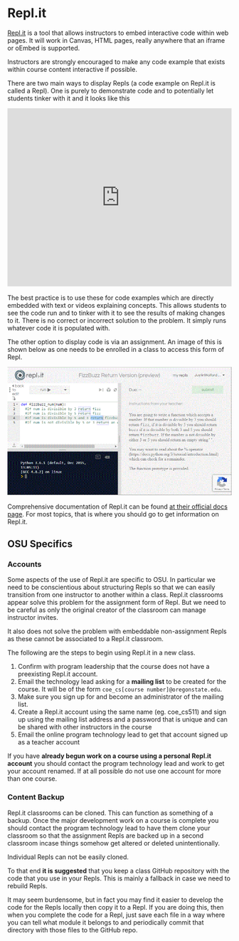 # Repl.it

[Repl.it](repl.it) is a tool that allows instructors to embed interactive code within web pages. It will work in Canvas, HTML pages, really anywhere that an iframe or oEmbed is supported.

Instructors are strongly encouraged to make any code example that exists within course content interactive if possible. 

There are two main ways to display Repls (a code example on Repl.it is called a Repl). One is purely to demonstrate code and to potentially let students tinker with it and it looks like this

<iframe height="400px" width="100%" src="https://repl.it/@JustinWolford/If-Bank-Conditional?lite=true" scrolling="no" frameborder="no" allowtransparency="true" allowfullscreen="true" sandbox="allow-forms allow-pointer-lock allow-popups allow-same-origin allow-scripts allow-modals"></iframe>

The best practice is to use these for code examples which are directly embedded with text or videos explaining concepts. This allows students to see the code run and to tinker with it to see the results of making changes to it. There is no correct or incorrect solution to the problem. It simply runs whatever code it is populated with.

The other option to display code is via an assignment. An image of this is shown below as one needs to be enrolled in a class to access this form of Repl.

![Classroom Assignment](./images/repl-class.gif)

Comprehensive documentation of Repl.it can be found [at their official docs page](https://repl.it/site/docs/repls/intro). For most topics, that is where you should go to get information on Repl.it.

## OSU Specifics

### Accounts
Some aspects of the use of Repl.it are specific to OSU. In particular we need to be conscientious about structuring Repls so that we can easily transition from one instructor to another within a class. Repl.it classrooms appear solve this problem for the assignment form of Repl. But we need to be careful as only the original creator of the classroom can manage instructor invites.

It also does not solve the problem with embeddable non-assignment Repls as these cannot be associated to a Repl.it classroom.

The following are the steps to begin using Repl.it in a new class.

1. Confirm with program leadership that the course does not have a preexisting Repl.it account.
1. Email the technology lead asking for a **mailing list** to be created for the course. It will be of the form `coe_cs[course number]@oregonstate.edu`.
1. Make sure you sign up for and become an administrator of the mailing list.
1. Create a Repl.it account using the same name (eg. coe_cs511) and sign up using the mailing list address and a password that is unique and can be shared with other instructors in the course
1. Email the online program technology lead to get that account signed up as a teacher account

If you have **already begun work on a course using a personal Repl.it account** you should contact the program technology lead and work to get your account renamed. If at all possible do not use one account for more than one course.

### Content Backup
Repl.it classrooms can be cloned. This can function as something of a backup. Once the major development work on a course is complete you should contact the program technology lead to have them clone your classroom so that the assignment Repls are backed up in a second classroom incase things somehow get altered or deleted unintentionally.

Individual Repls can not be easily cloned.

To that end **it is suggested** that you keep a class GitHub repository with the code that you use in your Repls. This is mainly a fallback in case we need to rebuild Repls.

It may seem burdensome, but in fact you may find it easier to develop the code for the Repls locally then copy it to a Repl. If you are doing this, then when you complete the code for a Repl, just save each file in a way where you can tell what module it belongs to and periodically commit that directory with those files to the GitHub repo.